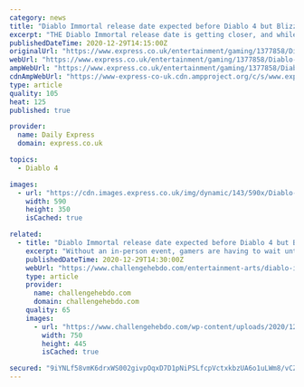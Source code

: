 ```yaml
---
category: news
title: "Diablo Immortal release date expected before Diablo 4 but BlizzCon the key"
excerpt: "THE Diablo Immortal release date is getting closer, and while it's expected to hit the market before Diablo 4, BlizzCon 2021 should offer the best answers ..."
publishedDateTime: 2020-12-29T14:15:00Z
originalUrl: "https://www.express.co.uk/entertainment/gaming/1377858/Diablo-Immortal-release-date-before-Diablo-4-BlizzCon-answers"
webUrl: "https://www.express.co.uk/entertainment/gaming/1377858/Diablo-Immortal-release-date-before-Diablo-4-BlizzCon-answers"
ampWebUrl: "https://www.express.co.uk/entertainment/gaming/1377858/Diablo-Immortal-release-date-before-Diablo-4-BlizzCon-answers/amp"
cdnAmpWebUrl: "https://www-express-co-uk.cdn.ampproject.org/c/s/www.express.co.uk/entertainment/gaming/1377858/Diablo-Immortal-release-date-before-Diablo-4-BlizzCon-answers/amp"
type: article
quality: 105
heat: 125
published: true

provider:
  name: Daily Express
  domain: express.co.uk

topics:
  - Diablo 4

images:
  - url: "https://cdn.images.express.co.uk/img/dynamic/143/590x/Diablo-Immortal-1377858.jpg?r=1609280144975"
    width: 590
    height: 350
    isCached: true

related:
  - title: "Diablo Immortal release date expected before Diablo 4 but BlizzCon is the key | Gaming | Entertainment – challenge"
    excerpt: "Without an in-person event, gamers are having to wait until February to find out more about upcoming titles like Diablo 4 and Overwatch 2. And while Diablo Immortal might not be on the list of the ..."
    publishedDateTime: 2020-12-29T14:30:00Z
    webUrl: "https://www.challengehebdo.com/entertainment-arts/diablo-immortal-release-date-expected-before-diablo-4-but-blizzcon-is-the-key-gaming-entertainment-challenge-14937-2020/"
    type: article
    provider:
      name: challengehebdo.com
      domain: challengehebdo.com
    quality: 65
    images:
      - url: "https://www.challengehebdo.com/wp-content/uploads/2020/12/Diablo-Immortal-release-date-expected-before-Diablo-4-but-BlizzCon.jpg"
        width: 750
        height: 445
        isCached: true

secured: "9iYNLf58vmK6drxWS002givpOqxD7D1pNiPSLfcpVctxkbzUA6o1uLWm8/vCZ5USKmraQI/GUB9/wv8VyOL0OOL2zCpTTIwNMmEy6VdtxzzK3bmoXlqdBn9+y0mAFcCLz2DeYND0rEYjCRHjMvZ1RcdyrjzPA2Pu3hJlLahxZtm6g4P4pxGE/SnV00q4h1J9IHUsa/k5KpLkN3D717A5TMhLIaZhCArKORiKX0850YR9yYeAdOXvEc4UcByg059OQ7yLziGJMyKizJGMXotlUm1MLVCSP/uKOQLjUNnvzLc5Jtr3CUs/Be99lcwQRXG19L4H5gulhglOEsR5X7fO+L4rLvXBSBtHegRvFweJlyM=;EKFDBe+zOFjQdHA8cxh3Lg=="
---
```


